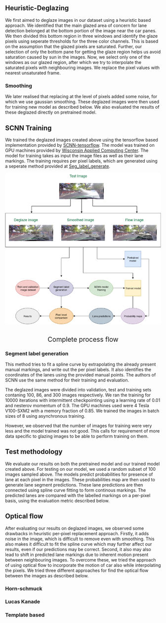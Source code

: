 ## Heuristic-Deglazing

We first aimed to deglaze images in our dataset using a heuristic based approach. We identified that the main glazed area of concern for lane detection belonged at the bottom portion of the image near the car panes. 
We then divided this bottom region in three windows and identify the glaze pixels using seperate thresholds for the three color channels. 
This is based on the assumption that the glazed pixels are saturated. Further, our selection of only the bottom pane for getting the glaze region helps us avoid saturation caused by sun in the images.
Now, we select only one of the windows as our glazed region, after which we try to interpolate the saturated pixels with neighbouring images. 
We replace the pixel values with nearest unsaturated frame. 

### Smoothing 
We later realised that replacing at the level of pixels added some noise, for which we use gaussian smoothing. 
These deglazed images were then used for training new model as described below. We also evaluated the results of these deglazed directly on pretrained model.   

## SCNN Training

We trained the deglazed images created above using the tensorflow based implementation provided by [SCNN-tensorflow](https://github.com/cardwing/Codes-for-Lane-Detection).
The model was trained on GPU machines provided by [Wisconsin Applied Computing Center](http://wacc.wisc.edu/).
The model for training takes as input the image files as well as their lane markings. The training requires per pixel labels, which are generated using a seperate 
method provided at [Seg_label_generate](https://github.com/XingangPan/seg_label_generate). 


<div style="width:image width px; font-size:150%; text-align:center;"><img src="images/process_flow_lane_detection.png" style="padding-bottom:1.5em;"/>Complete process flow</div>

### Segment label generation
This method tries to fit a spline curve by extrapolating the already present manual markings, and write out the per pixel labels. It also identifies the coordinates of the lanes 
using the provided manual points. The authors of SCNN use the same method for their training and evaluation. 

The deglazed images were divided into validation, test and training sets contaning 100, 86, and 300 images respectively. 
We ran the training for 10000 iterations with intermittent checkpointing using a learning rate of 0.01 and nesterov momentum of 0.9. 
The GPU machines used were 4 Tesla V100-SXM2 with a memory fraction of 0.85. We trained the images in batch sizes of 8 using asynchronous training.
  
However, we observed that the number of images for training were very less and the model trained was not good. 
This calls for requirement of more data specific to glazing images to be able to perform training on them.

## Test methodology

We evaluate our results on both the pretrained model and our trained model created above.
For testing on our model, we used a random subset of 100 images sampled above. The models predict probabilities for presence of lane at each pixel in the images.
These probabilities map are then used to generate lane segment predictions. These lane predictions are then connected using spline curve fitting to form continous markings. 
The predicted lanes are compared with the labelled markings on a per-pixel basis, using the evaluation metric described below.    
  

## Optical flow

After evaluating our results on deglazed images, we observed some drawbacks in heuristic per-pixel replacement approach. Firstly, it adds noise in the image, which is difficult to remove even with smoothing. 
This also makes it difficult to fit the spline curve which may further affect our results, even if our predictions may be correct.
Second, it also may also lead to shift in predicted lane markings due to inherent motion present between neighbouring images. 
To overcome these, we tried the approach of using optical flow to incorporate the motion of car also while interpolating the pixels.
We tried three different approaches for find the optical flow between the images as described below.

### Horn-schmuck 

### Lucas Kanade

### Template based
